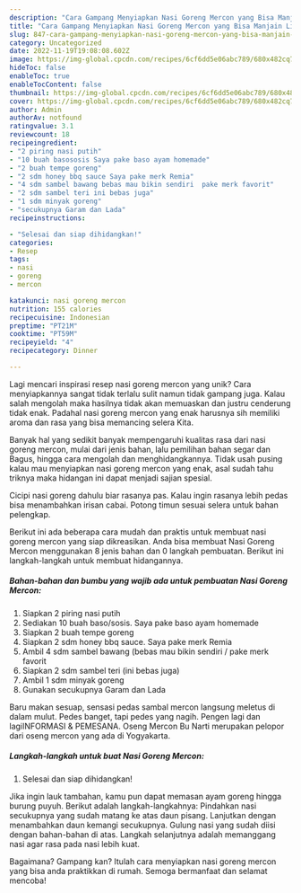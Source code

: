 ```yaml
---
description: "Cara Gampang Menyiapkan Nasi Goreng Mercon yang Bisa Manjain Lidah"
title: "Cara Gampang Menyiapkan Nasi Goreng Mercon yang Bisa Manjain Lidah"
slug: 847-cara-gampang-menyiapkan-nasi-goreng-mercon-yang-bisa-manjain-lidah
category: Uncategorized
date: 2022-11-19T19:08:08.602Z
image: https://img-global.cpcdn.com/recipes/6cf6dd5e06abc789/680x482cq70/nasi-goreng-mercon-foto-resep-utama.jpg
hideToc: false
enableToc: true
enableTocContent: false
thumbnail: https://img-global.cpcdn.com/recipes/6cf6dd5e06abc789/680x482cq70/nasi-goreng-mercon-foto-resep-utama.jpg
cover: https://img-global.cpcdn.com/recipes/6cf6dd5e06abc789/680x482cq70/nasi-goreng-mercon-foto-resep-utama.jpg
author: Admin
authorAv: notfound
ratingvalue: 3.1
reviewcount: 18
recipeingredient:
- "2 piring nasi putih"
- "10 buah basososis Saya pake baso ayam homemade"
- "2 buah tempe goreng"
- "2 sdm honey bbq sauce Saya pake merk Remia"
- "4 sdm sambel bawang bebas mau bikin sendiri  pake merk favorit"
- "2 sdm sambel teri ini bebas juga"
- "1 sdm minyak goreng"
- "secukupnya Garam dan Lada"
recipeinstructions:

- "Selesai dan siap dihidangkan!"
categories:
- Resep
tags:
- nasi
- goreng
- mercon

katakunci: nasi goreng mercon 
nutrition: 155 calories
recipecuisine: Indonesian
preptime: "PT21M"
cooktime: "PT59M"
recipeyield: "4"
recipecategory: Dinner

---
```





Lagi mencari inspirasi resep nasi goreng mercon yang unik? Cara menyiapkannya sangat tidak terlalu sulit namun tidak gampang juga. Kalau salah mengolah maka hasilnya tidak akan memuaskan dan justru cenderung tidak enak. Padahal nasi goreng mercon yang enak harusnya sih memiliki aroma dan rasa yang bisa memancing selera Kita.





Banyak hal yang sedikit banyak mempengaruhi kualitas rasa dari nasi goreng mercon, mulai dari jenis bahan, lalu pemilihan bahan segar dan Bagus, hingga cara mengolah dan menghidangkannya. Tidak usah pusing kalau mau menyiapkan nasi goreng mercon yang enak,      asal sudah tahu triknya maka hidangan ini dapat menjadi sajian spesial.














Cicipi nasi goreng dahulu biar rasanya pas. Kalau ingin rasanya lebih pedas bisa menambahkan irisan cabai. Potong timun sesuai selera untuk bahan pelengkap.






Berikut ini ada beberapa cara mudah dan praktis untuk membuat nasi goreng mercon yang siap dikreasikan. Anda bisa membuat Nasi Goreng Mercon menggunakan 8 jenis bahan dan 0 langkah pembuatan. Berikut ini langkah-langkah untuk membuat hidangannya.

<!--inarticleads1-->

##### Bahan-bahan dan bumbu yang wajib ada untuk pembuatan Nasi Goreng Mercon:

1. Siapkan 2 piring nasi putih
1. Sediakan 10 buah baso/sosis. Saya pake baso ayam homemade
1. Siapkan 2 buah tempe goreng
1. Siapkan 2 sdm honey bbq sauce. Saya pake merk Remia
1. Ambil 4 sdm sambel bawang (bebas mau bikin sendiri / pake merk favorit
1. Siapkan 2 sdm sambel teri (ini bebas juga)
1. Ambil 1 sdm minyak goreng
1. Gunakan secukupnya Garam dan Lada


Baru makan sesuap, sensasi pedas sambal mercon langsung meletus di dalam mulut. Pedes banget, tapi pedes yang nagih. Pengen lagi dan lagiINFORMASI &amp; PEMESANA. Oseng Mercon Bu Narti merupakan pelopor dari oseng mercon yang ada di Yogyakarta. 

<!--inarticleads2-->

##### Langkah-langkah untuk buat Nasi Goreng Mercon:


1. Selesai dan siap dihidangkan!

Jika ingin lauk tambahan, kamu pun dapat memasan ayam goreng hingga burung puyuh. Berikut adalah langkah-langkahnya: Pindahkan nasi secukupnya yang sudah matang ke atas daun pisang. Lanjutkan dengan menambahkan daun kemangi secukupnya. Gulung nasi yang sudah diisi dengan bahan-bahan di atas. Langkah selanjutnya adalah memanggang nasi agar rasa pada nasi lebih kuat. 

Bagaimana? Gampang kan? Itulah cara menyiapkan nasi goreng mercon yang bisa anda praktikkan di rumah. Semoga bermanfaat dan selamat mencoba!
